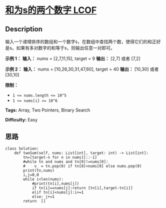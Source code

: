 # [和为s的两个数字 LCOF][title]

## Description

输入一个递增排序的数组和一个数字s，在数组中查找两个数，使得它们的和正好是s。如果有多对数字的和等于s，则输出任意一对即可。



**示例 1：**
            **输入：** nums = [2,7,11,15], target = 9    **输出：** [2,7] 或者 [7,2]    

**示例 2：**
            **输入：** nums = [10,26,30,31,47,60], target = 40    **输出：** [10,30] 或者 [30,10]    



**限制：**

  * `1 <= nums.length <= 10^5`
  * `1 <= nums[i] <= 10^6`


**Tags:** Array, Two Pointers, Binary Search

**Difficulty:** Easy

## 思路

``` python3
class Solution:
    def twoSum(self, nums: List[int], target: int) -> List[int]:
        tn=[target-n for n in nums][::-1]
        #while tn and nums and tn[0]!=nums[0]:
        #    v_ = tn.pop(0) if tn[0]<nums[0] else nums.pop(0)
        print(tn,nums)
        i,j=0,0
        while i<len(nums):
            #print(tn[i],nums[j])
            if tn[i]==nums[j]:return [tn[i],target-tn[i]]
            elif tn[i]<nums[j]:i+=1
            else: j+=1
        return  []
```

[title]: https://leetcode-cn.com/problems/he-wei-sde-liang-ge-shu-zi-lcof
